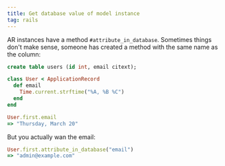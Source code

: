 ```yaml
---
title: Get database value of model instance
tag: rails
---
```


AR instances have a method `#attribute_in_database`. Sometimes things don't make sense, someone has created a method with the same name as the column:

```sql
create table users (id int, email citext);
```
```ruby
class User < ApplicationRecord
  def email
    Time.current.strftime("%A, %B %C")
  end
end

User.first.email
=> "Thursday, March 20"
```

But you actually wan the email:

```ruby
User.first.attribute_in_database("email")
=> "admin@example.com"
```
